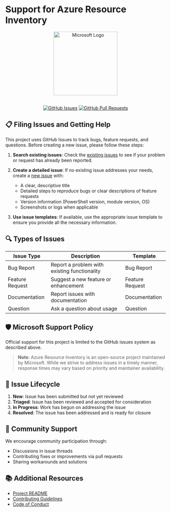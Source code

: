 # Support for Azure Resource Inventory

<div align="center">
  <img src="https://upload.wikimedia.org/wikipedia/commons/thumb/4/44/Microsoft_logo.svg/512px-Microsoft_logo.svg.png" alt="Microsoft Logo" width="200">
  <br><br>
  <p>
    <a href="https://github.com/microsoft/ARI/issues"><img src="https://img.shields.io/github/issues/microsoft/ARI" alt="GitHub Issues"></a>
    <a href="https://github.com/microsoft/ARI/pulls"><img src="https://img.shields.io/github/issues-pr/microsoft/ARI" alt="GitHub Pull Requests"></a>
  </p>
</div>

## 📋 Filing Issues and Getting Help

This project uses GitHub Issues to track bugs, feature requests, and questions. Before creating a new issue, please follow these steps:

1. **Search existing issues**: Check the [existing issues](https://github.com/microsoft/ARI/issues) to see if your problem or request has already been reported.

2. **Create a detailed issue**: If no existing issue addresses your needs, create a [new issue](https://github.com/microsoft/ARI/issues/new) with:
   - A clear, descriptive title
   - Detailed steps to reproduce bugs or clear descriptions of feature requests
   - Version information (PowerShell version, module version, OS)
   - Screenshots or logs when applicable

3. **Use issue templates**: If available, use the appropriate issue template to ensure you provide all the necessary information.

## 🔍 Types of Issues

| Issue Type | Description | Template |
|------------|-------------|----------|
| Bug Report | Report a problem with existing functionality | Bug Report |
| Feature Request | Suggest a new feature or enhancement | Feature Request |
| Documentation | Report issues with documentation | Documentation |
| Question | Ask a question about usage | Question |

## 🛡️ Microsoft Support Policy

Official support for this project is limited to the GitHub issues system as described above. 

> **Note**: Azure Resource Inventory is an open-source project maintained by Microsoft. While we strive to address issues in a timely manner, response times may vary based on priority and maintainer availability.

## 🔄 Issue Lifecycle

1. **New**: Issue has been submitted but not yet reviewed
2. **Triaged**: Issue has been reviewed and accepted for consideration
3. **In Progress**: Work has begun on addressing the issue
4. **Resolved**: The issue has been addressed and is ready for closure

## 💬 Community Support

We encourage community participation through:

- Discussions in issue threads
- Contributing fixes or improvements via pull requests
- Sharing workarounds and solutions

## 📚 Additional Resources

- [Project README](README.md)
- [Contributing Guidelines](CONTRIBUTING.md)
- [Code of Conduct](CODE_OF_CONDUCT.md)
